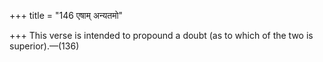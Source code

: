 +++
title = "146 एषाम् अन्यतमो"

+++
This verse is intended to propound a doubt (as to which of the two is
superior).—(136)
